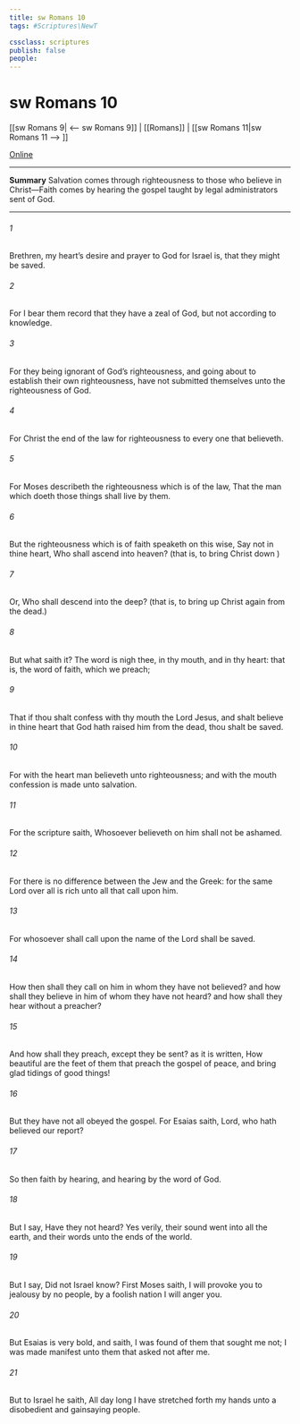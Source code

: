 ```yaml
---
title: sw Romans 10
tags: #Scriptures\NewT

cssclass: scriptures
publish: false
people:
---
```


# sw Romans 10
[[sw Romans 9| <-- sw Romans 9]] | [[Romans]] | [[sw Romans 11|sw Romans 11 --> ]]

[Online](https://churchofjesuschrist.org/study/scriptures/nt/rom/10?lang=eng)

---
__Summary__
Salvation comes through righteousness to those who believe in Christ—Faith comes by hearing the gospel taught by legal administrators sent of God.

---
###### 1 
Brethren, my heart’s desire and prayer to God for Israel is, that they might be saved.

###### 2 
For I bear them record that they have a zeal of God, but not according to knowledge.

###### 3 
For they being ignorant of God’s righteousness, and going about to establish their own righteousness, have not submitted themselves unto the righteousness of God.

###### 4 
For Christ  the end of the law for righteousness to every one that believeth.

###### 5 
For Moses describeth the righteousness which is of the law, That the man which doeth those things shall live by them.

###### 6 
But the righteousness which is of faith speaketh on this wise, Say not in thine heart, Who shall ascend into heaven? (that is, to bring Christ down )

###### 7 
Or, Who shall descend into the deep? (that is, to bring up Christ again from the dead.)

###### 8 
But what saith it? The word is nigh thee,  in thy mouth, and in thy heart: that is, the word of faith, which we preach;

###### 9 
That if thou shalt confess with thy mouth the Lord Jesus, and shalt believe in thine heart that God hath raised him from the dead, thou shalt be saved.

###### 10 
For with the heart man believeth unto righteousness; and with the mouth confession is made unto salvation.

###### 11 
For the scripture saith, Whosoever believeth on him shall not be ashamed.

###### 12 
For there is no difference between the Jew and the Greek: for the same Lord over all is rich unto all that call upon him.

###### 13 
For whosoever shall call upon the name of the Lord shall be saved.

###### 14 
How then shall they call on him in whom they have not believed? and how shall they believe in him of whom they have not heard? and how shall they hear without a preacher?

###### 15 
And how shall they preach, except they be sent? as it is written, How beautiful are the feet of them that preach the gospel of peace, and bring glad tidings of good things!

###### 16 
But they have not all obeyed the gospel. For Esaias saith, Lord, who hath believed our report?

###### 17 
So then faith  by hearing, and hearing by the word of God.

###### 18 
But I say, Have they not heard? Yes verily, their sound went into all the earth, and their words unto the ends of the world.

###### 19 
But I say, Did not Israel know? First Moses saith, I will provoke you to jealousy by  no people,  by a foolish nation I will anger you.

###### 20 
But Esaias is very bold, and saith, I was found of them that sought me not; I was made manifest unto them that asked not after me.

###### 21 
But to Israel he saith, All day long I have stretched forth my hands unto a disobedient and gainsaying people.

